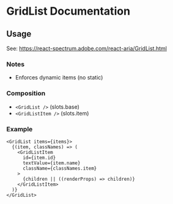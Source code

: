 # GridList Documentation

## Usage

See: https://react-spectrum.adobe.com/react-aria/GridList.html

### Notes
- Enforces dynamic items (no static)

### Composition
- `<GridList />` (slots.base)
- `<GridListItem />` (slots.item)

### Example
```tsx
<GridList items={items}>
  {(item, classNames) => (
    <GridListItem
      id={item.id}
      textValue={item.name}
      className={classNames.item}
    >
      {children || ((renderProps) => children)}
    </GridListItem>
  )}
</GridList>
```
